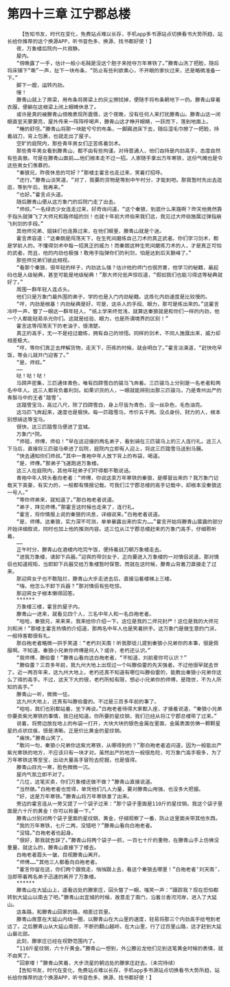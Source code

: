 # 第四十三章 江宁郡总楼
        【告知书友，时代在变化，免费站点难以长存，手机app多书源站点切换看书大势所趋，站长给你推荐的这个换源APP，听书音色多、换源、找书都好使！】
       夜，万象楼后院内一片寂静。
       屋内。
       “傍晚露了一手，估计一般小毛贼是没这个胆子来抢夺万年寒铁了。”滕青山洗了把脸，随后将床铺下“嘶”一声，扯下一块布条，“防止有些利欲熏心，不开眼的家伙过来，还是略微准备一下。”
       脚下一蹬，运转内劲。
       嗖！
       滕青山就上了房梁，用布条将房梁上的灰尘擦拭掉，便随手将布条朝地下一扔。滕青山穿着衣服，便躺在这根梁上闭上眼睛休息了。
       或许是真的被滕青山傍晚表现所震慑，这个夜晚，没有任何人来打扰滕青山。滕青山这一闭眼直至天蒙蒙亮，屋外传来一阵阵呼喝声，滕青山这才睁开眼睛，一跃而下，落到地面上。
       “睡的舒坦。”滕青山将那一块脏兮兮的布条，一脚踢进床下去，随后湿毛巾擦了一把脸，持着战刀，背上包裹，也就走出了屋子。
       空旷的庭院内，那些青年男女们正苦练着剑术。
       那些青年男女看到滕青山，都不由有些拘谨。对待普通人，他们自持是内劲高手，态度自然有些高傲。可是在滕青山面前……他们根本走不过一招。人家随手拿出万年寒铁，这份气魄也是令这些男女们羡慕的。
       “秦狼兄，昨夜休息的可好？”那楼主霍言也走过来，笑着打招呼。
       “还行。”滕青山淡笑道，“对了，我要的货物是等到中午时分，才能到吧。那我暂时先出去逛逛，等到午后，我再来。”
       “也好。”霍言点头道。
       随后滕青山便从这万象门的后院门走了出去。
       “师叔。”一名绿衣少女连走过来，好奇询问道，“这个秦狼，到底什么来路啊？昨天他竟然靠手指头就弹飞了大师兄和路师姐的剑！也就十年前大师伯来我们这，我见过大师伯施展过弹指崩飞利剑的手段。”
       其他师兄弟、姐妹们也连靠过来，在他们眼里，滕青山就是个迷。
       霍言肃容道：“这秦朗是闯荡天下，在生死间磨练自己刀术的真正武者。你们学习剑术，都是学前人的。不懂得剑术中每一招真正的威力！而秦朗这种生死间磨练刀术的人，才是真正可怕的武者。而且，他的内劲也极强！敢用手指弹你们的利剑，怕是达到后天巅峰了。”
       那些师兄弟们彼此相视。
       “看那个秦狼，很年轻的样子，内劲这么强？估计他的师门也很厉害，他学习的秘籍，最起码也是人级秘典，甚至可能是地级秘典！”那大师兄低声惊叹道，“假如我们也能习得这等秘典就好了。”
       周围一群年轻人连点头。
       他们只是万象门最外围的弟子，学的也是入门内劲秘籍。这炼化内劲速度是比较慢的。
       “哼，内劲是根基！内劲秘典是好，可是，这杀人的手段、眼力，那可是练出来的。”这霍言冷哼一声，瞥了一眼这一群年轻人，“纸上学来终觉浅，就算这秦狼就是和你们一样的内劲，他一个人都能轻易杀光你们。这就是经验、眼力，也是所谓境界的区别！”
       霍言这等闯荡天下的老油子，很清楚。
       真正的高手，无一不是经过磨练，拥有自己的领悟。同样的剑术，不同人施展出来，威力却相差极大。
       “哼，等你们真正去押解货物，走天下，历练的时候，就会明白了。”霍言淡漠道，“赶快吃早饭，等会儿就开门迎客了。”
       “是，师叔。”
       ……
       哒！哒！哒！
       马蹄声密集，三匹通体青色，唯有四蹄雪白的骏马飞奔着。三匹骏马上分别是一名老者和两名中年人。这三人都背负着利剑。如果识货的人，一眼就能辨别出那三匹骏马，乃是青州出产的青鬃马中的王者‘踏雪’。
       这踏雪宝马，高过八尺，除了四蹄雪白，身上尽皆为青色，没一丝杂色，毛色油亮。
       这马匹飞奔起来，速度也是极快。每一匹踏雪马，市价五千两。没点身份、财力的人，根本别想骑这等宝马。
       很快，这三匹踏雪马便进了宜城。
       万象门*院。
       “师祖，师傅，师伯！”早在这迎接的两名弟子，看到骑在三匹骏马上的三人连行礼。这三人下马后，直接将三匹骏马牵进了后院，庭院内立即有人迎上，将这三匹踏雪马送到马厩。
       “快去通知你们师叔。”其中一青袍中年人放下背上的布袋，喝道。
       “是，师傅。”那弟子飞速跑进万象楼。
       这三人在庭院内，其他年轻弟子们吓得都不敢说话。
       青袍中年人转头看向老者：“师傅，你说这卖万年寒铁的秦狼，是哪冒出来的？我万象门记载天下英豪，有实力的，一般都有情报记载。可我们江宁郡总楼的高手记载中，却根本没秦狼这一号人。”
       “等你师弟来，就知道了。”那白袍老者说道。
       “弟子，拜见师傅。”那霍言这时候也走来了，连行礼。
       “霍言，将你情报上说的秦狼的讯息，详细说来。”白袍老者说道。
       “是，师傅。这秦狼，实力深不可测，单单暴露出来的实力……”霍言开始将滕青山展露的部分开始详细叙说，同时也加上他的推测内容。这三位从江宁郡总楼赶来的万象门高手，仔细聆听着。
       ……
       正午时分，滕青山在酒楼内吃完午饭，便持着战刀朝万象楼走去。
       “进我万象楼，请卸下兵器。”迎宾的带剑女子，正向要进入万象楼的一对情侣说道，那对情侣也知道规矩，当即卸下兵器交给万象楼暂时保管。而就在这时候，滕青山背着刀直接走了过来。
       那迎宾女子也不敢阻拦，滕青山大步走进去后，直接沿着楼梯上三楼。
       “嗨，他怎么不卸下兵器？”那对情侣有些吃惊。
       那迎宾女子根本懒得回答。
       ******
       万象楼三楼，霍言的屋子内。
       滕青山一进来，就看见四个人，三名中年人和一名白袍老者。
       “哈哈，秦狼兄，来来来，我来给你介绍一下。这位是我的二师兄封严！这位是我的大师兄刘和洲！”那楼主霍言热情的介绍道，那两名中年人也是笑着拱手。这万象门是做生意的门派，一般待客都很有礼。
       那白袍老者略微一拱手笑道：“老朽刘天南！听我那徒儿提到秦狼小兄弟你的本事，很是佩服啊。不知道，秦狼小兄弟你师傅是何人？或许，老朽还认识。”
       “我师傅，滕伯雷！”滕青山看向这白袍老者，“不知道，刘前辈你可认识？”
       “滕伯雷？三百多年前，我九州大地上出现过一个叫滕伯雷的先天强者。不过他很早就去世了。近一两百年来，这九州大地上，老朽还真不知道有哪位叫滕伯雷的，能教出秦狼小兄弟你这么了得的高手。不过，这天下大的很，老朽所知有限，想必小兄弟你的师傅，是隐世，不为人所知的高手。”
       滕青山一听，微微一怔。
       这九州大地上，还真有叫滕伯雷的。不过是三百多年前的事了。
       “哈哈，我们也别都站着，坐下再谈。”白袍老者待得大家都入座，才接着说道，“秦狼小兄弟你要卖紫光寒铁的事情，我已经知道。你所要的星纹钢，我们已经从将江宁郡总楼带了过来。”
       说着，将旁边放在地上的布袋一打开，大块大块的银色金属在里面，金属表面仿佛一颗颗星星的点状纹痕，很是清晰。正是价比黄金的星纹钢。
       “痛快。”滕青山笑了。
       “敢问一句，秦狼小兄弟你这紫光寒铁，从哪得到的？”那白袍老者追问道，因为一般能出产紫光寒铁的地方，不应该只有一块才对。虽然出产的地方一般很危险，可万象门高手极多，为了万年寒铁这等至宝，出动大量高手冒险去挖掘，也是值得。
       滕青山目光一寒，脸色微微一沉。
       屋内气氛立即不对了。
       “几位，这笔买卖，你们万象楼还做不做？”滕青山直接说道。
       “当然做。”白袍老者也觉得，单凭他们几人力量，要对滕青山用强，也没多大把握。
       “好，这是万年寒铁。”滕青山将万年寒铁拿了出来。
       旁边的霍言连从一旁又提了一个袋子过来：“那个袋子里面是110斤的星纹钢。我这个袋子里面是六十斤的黄金！你可以称量一下。”
       滕青山分别对两个袋子里面的星纹钢、黄金，仔细观察了一番，防止这里面夹带其他东西。
       “我的万年寒铁，七斤二两，没错吧？”滕青山看向白袍老者。
       “没错。”白袍老者也起身。
       “很好，那我就告辞了。”滕青山将两个袋子一抓，一百七十斤的重物，在滕青山手上仿佛没重量，就这么的，滕青山直接下了楼去。
       白袍老者眉头一皱，目视滕青山离开。
       “师傅……”其他三人都看向白袍老者。
       “霍言你留在这，你们两个跟我走，悄悄跟上去，看这个秦狼去哪里！”白袍老者‘刘天南’，当即带着两名弟子迅速的离开了万象楼。
       ******
       滕青山在大延山上，遥看远处的滕家庄，回头瞥了一眼，嗤笑一声：“跟踪我？现在恐怕都转到大延山以南去了吧。”滕青山出宜城的时候，故意走了南门，沿着兰香河河岸，进入了大延山。
       这条路，和滕青山回家的路，相差过百里。
       滕青山故意在大延山内绕一圈，以滕青山在大山里的速度，轻易将那三个内劲高手给甩到老远了。之后滕青山从大延山南部，不断的翻山越岭，在大山里，行了过百里山路，这才赶到大延山最北部。
       此刻，滕家庄已经在视野范围内了。
       “110斤星纹钢，六十斤黄金。”滕青山一想到，外公滕云龙他们见到这笔黄金时候的表情，就不由笑了。
       “回家喽！”滕青山笑着，大步流星的朝远处的滕家庄赶去。（未完待续）
       【告知书友，时代在变化，免费站点难以长存，手机app多书源站点切换看书大势所趋，站长给你推荐的这个换源APP，听书音色多、换源、找书都好使！】
